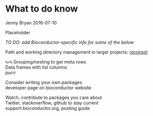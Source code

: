 What to do know
================
Jenny Bryan
2016-07-10

Placeholder

*TO DO: add Bioconductor-specific info for some of the below*

Path and working directory management in larger projects: [rprojroot](https://cran.r-project.org/web/packages/rprojroot/index.html)

`%>%`
Grouping/nesting to get meta rows  
Data frames with list columns  
purrr  

Consider writing your own packages  
developer page on bioconductor website

Watch, contribute to packages you care about  
Twitter, stackoverflow, github to stay current   
support.bioconductor.org, posting guide
